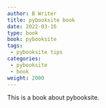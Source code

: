 ```yaml
---
author: B Writer
title: pybooksite book
date: 2022-03-16
type: book
book: pybooksite
tags:
 - pybooksite tips
categories:
 - pybooksite
 - book
weight: 2000
---
```


This is a book about pybooksite.
